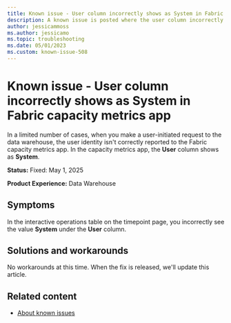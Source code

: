 ```yaml
---
title: Known issue - User column incorrectly shows as System in Fabric capacity metrics app
description: A known issue is posted where the user column incorrectly shows as System in Fabric capacity metrics app
author: jessicammoss
ms.author: jessicamo
ms.topic: troubleshooting 
ms.date: 05/01/2023
ms.custom: known-issue-508
---
```


# Known issue - User column incorrectly shows as System in Fabric capacity metrics app

In a limited number of cases, when you make a user-initiated request to the data warehouse, the user identity isn't correctly reported to the Fabric capacity metrics app.  In the capacity metrics app, the **User** column shows as **System**.

**Status:** Fixed: May 1, 2025

**Product Experience:** Data Warehouse

## Symptoms

In the interactive operations table on the timepoint page, you incorrectly see the value **System** under the **User** column.

## Solutions and workarounds

No workarounds at this time. When the fix is released, we'll update this article.

## Related content

- [About known issues](https://support.fabric.microsoft.com/known-issues)
